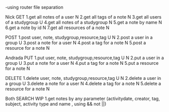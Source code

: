 -using router file separation

Nick
GET
1.get all notes of a user N
2.get all tags of a note N
3.get all users of a studygroup U
4.get all notes of a studygroup N
5.get a note by name N
6.get a note by id N
7.get all resources of a note N

POST
1.post user, note, studygroup,resource,tag U N
2.post a user in a group U
3.post a note for a user N
4.post a tag for a note N
5.post a resource for a note N

Andrada
PUT
1.put user, note, studygroup,resource,tag U N
2.put a user in a group U
3.put a note for a user N
4.put a tag for a note N
5.put a resource for a note N

DELETE
1.delete user, note, studygroup,resource,tag U N
2.delete a user in a group U
3.delete a note for a user N
4.delete a tag for a note N
5.delete a resource for a note N

Both
SEARCH WIP
1.get notes by any parameter (activitydate, creator, tag, subject, activity type and name , using && not ||)
